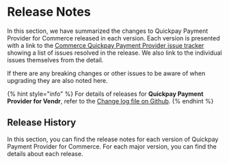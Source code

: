 # Release Notes

In this section, we have summarized the changes to Quickpay Payment Provider for Commerce released in each version. Each version is presented with a link to the [Commerce Quickpay Payment Provider issue tracker](https://github.com/umbraco/Umbraco.Commerce.PaymentProviders.Quickpay/issues) showing a list of issues resolved in the release.  We also link to the individual issues themselves from the detail.

If there are any breaking changes or other issues to be aware of when upgrading they are also noted here.

{% hint style="info" %}
For details of releases for **Quickpay Payment Provider for Vendr**, refer to the [Change log file on Github](../../changelog-archive/quickpay.md).
{% endhint %}

## Release History

In this section, you can find the release notes for each version of Quickpay Payment Provider for Commerce. For each major version, you can find the details about each release.

<!-- <details>

<summary>Version 10</summary>

#### versions (date)

* Description

</details> -->

